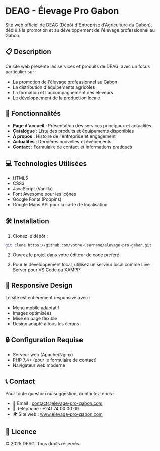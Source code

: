 # DEAG - Élevage Pro Gabon

Site web officiel de DEAG (Dépôt d'Entreprise d'Agriculture du Gabon), dédié à la promotion et au développement de l'élevage professionnel au Gabon.

## 📋 Description

Ce site web présente les services et produits de DEAG, avec un focus particulier sur :
- La promotion de l'élevage professionnel au Gabon
- La distribution d'équipements agricoles
- La formation et l'accompagnement des éleveurs
- Le développement de la production locale

## 🚀 Fonctionnalités

- **Page d'accueil** : Présentation des services principaux et actualités
- **Catalogue** : Liste des produits et équipements disponibles
- **À propos** : Histoire de l'entreprise et engagement
- **Actualités** : Dernières nouvelles et événements
- **Contact** : Formulaire de contact et informations pratiques

## 💻 Technologies Utilisées

- HTML5
- CSS3
- JavaScript (Vanilla)
- Font Awesome pour les icônes
- Google Fonts (Poppins)
- Google Maps API pour la carte de localisation

## 🛠️ Installation

1. Clonez le dépôt :
```bash
git clone https://github.com/votre-username/elevage-pro-gabon.git
```

2. Ouvrez le projet dans votre éditeur de code préféré

3. Pour le développement local, utilisez un serveur local comme Live Server pour VS Code ou XAMPP

## 📱 Responsive Design

Le site est entièrement responsive avec :
- Menu mobile adaptatif
- Images optimisées
- Mise en page flexible
- Design adapté à tous les écrans

## 🔒 Configuration Requise

- Serveur web (Apache/Nginx)
- PHP 7.4+ (pour le formulaire de contact)
- Navigateur web moderne

## 📞 Contact

Pour toute question ou suggestion, contactez-nous :
- 📧 Email : contact@elevage-pro-gabon.com
- 📱 Téléphone : +241 74 00 00 00
- 🌍 Site web : www.elevage-pro-gabon.com

## 📄 Licence

© 2025 DEAG. Tous droits réservés. 